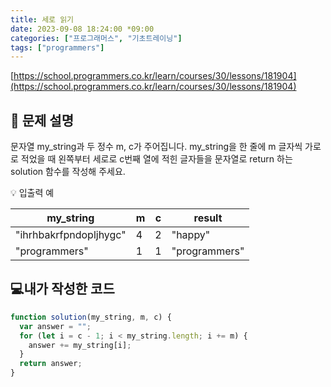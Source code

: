 ```yaml
---
title: 세로 읽기
date: 2023-09-08 18:24:00 *09:00
categories: ["프로그래머스", "기초트레이닝"]
tags: ["programmers"]
---
```


[https://school.programmers.co.kr/learn/courses/30/lessons/181904](https://school.programmers.co.kr/learn/courses/30/lessons/181904)

## 📔 문제 설명

문자열 my_string과 두 정수 m, c가 주어집니다. my_string을 한 줄에 m 글자씩 가로로 적었을 때 왼쪽부터 세로로 c번째 열에 적힌 글자들을 문자열로 return 하는 solution 함수를 작성해 주세요.

💡 입출력 예

| my_string              | m   | c   | result        |
| ---------------------- | --- | --- | ------------- |
| "ihrhbakrfpndopljhygc" | 4   | 2   | "happy"       |
| "programmers"          | 1   | 1   | "programmers" |

## 💻내가 작성한 코드

```js
function solution(my_string, m, c) {
  var answer = "";
  for (let i = c - 1; i < my_string.length; i += m) {
    answer += my_string[i];
  }
  return answer;
}
```
